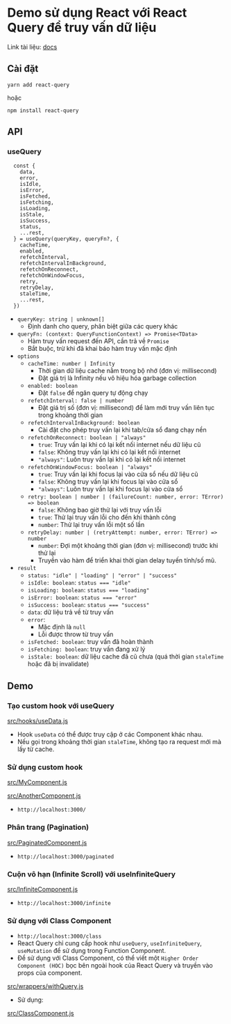 # Demo sử dụng React với React Query để truy vấn dữ liệu

Link tài liệu: [docs](https://react-query.tanstack.com/overview)

## Cài đặt

`yarn add react-query`

hoặc

`npm install react-query`

## API

### useQuery
```
  const { 
    data, 
    error, 
    isIdle, 
    isError, 
    isFetched, 
    isFetching, 
    isLoading, 
    isStale, 
    isSuccess, 
    status, 
    ...rest, 
  } = useQuery(queryKey, queryFn?, { 
    cacheTime, 
    enabled, 
    refetchInterval, 
    refetchIntervalInBackground, 
    refetchOnReconnect, 
    refetchOnWindowFocus, 
    retry, 
    retryDelay, 
    staleTime, 
    ...rest, 
  }) 
```

- `queryKey: string | unknown[]`
  - Định danh cho query, phân biệt giữa các query khác
- `queryFn: (context: QueryFunctionContext) => Promise<TData>`
  - Hàm truy vấn request đến API, cần trả về `Promise`
  - Bắt buộc, trừ khi đã khai báo hàm truy vấn mặc định
- `options`
    - `cacheTime: number | Infinity`
      - Thời gian dữ liệu cache nằm trong bộ nhớ (đơn vị: millisecond)
      - Đặt giá trị là Infinity nếu vô hiệu hóa garbage collection
    - `enabled: boolean`
      - Đặt `false` để ngăn query tự động chạy
    - `refetchInterval: false | number`
      - Đặt giá trị số (đơn vị: millisecond) để làm mới truy vấn liên tục trong khoảng thời gian
    - `refetchIntervalInBackground: boolean`
      - Cài đặt cho phép truy vấn lại khi tab/cửa sổ đang chạy nền
    - `refetchOnReconnect: boolean | "always"`
      - `true`: Truy vấn lại khi có lại kết nối internet nếu dữ liệu cũ
      - `false`: Không truy vấn lại khi có lại kết nối internet
      - `"always"`: Luôn truy vấn lại khi có lại kết nối internet
    - `refetchOnWindowFocus: boolean | "always"`
      - `true`: Truy vấn lại khi focus lại vào cửa sổ nếu dữ liệu cũ
      - `false`: Không truy vấn lại khi focus lại vào cửa sổ
      - `"always"`: Luôn truy vấn lại khi focus lại vào cửa sổ
    - `retry: boolean | number | (failureCount: number, error: TError) => boolean`
      - `false`: Không bao giờ thử lại với truy vấn lỗi
      - `true`: Thử lại truy vấn lỗi cho đến khi thành công
      - `number`: Thử lại truy vấn lỗi một số lần
    - `retryDelay: number | (retryAttempt: number, error: TError) => number`
      - `number`: Đợi một khoảng thời gian (đơn vị: millisecond) trước khi thử lại
      - Truyền vào hàm để triển khai thời gian delay tuyến tính/số mũ.
- `result`
  - `status: "idle" | "loading" | "error" | "success"`
  - `isIdle: boolean`: `status === "idle"`
  - `isLoading: boolean`: `status === "loading"`
  - `isError: boolean`: `status === "error"`
  - `isSuccess: boolean`: `status === "success"`
  - `data`: dữ liệu trả về từ truy vấn
  - `error`:
    - Mặc định là `null`
    - Lỗi được throw từ truy vấn
  - `isFetched: boolean`: truy vấn đã hoàn thành
  - `isFetching: boolean`: truy vấn đang xử lý
  - `isStale: boolean`: dữ liệu cache đã cũ chưa (quá thời gian `staleTime` hoặc đã bị invalidate)


## Demo

### Tạo custom hook với useQuery

[src/hooks/useData.js](https://github.com/lqaxx7799/react-query-demo/tree/master/src/hooks/useData.js)

- Hook `useData` có thể được truy cập ở các Component khác nhau.
- Nếu gọi trong khoảng thời gian `staleTime`, không tạo ra request mới mà lấy từ cache.

### Sử dụng custom hook

[src/MyComponent.js](https://github.com/lqaxx7799/react-query-demo/tree/master/src/MyComponent.js) 

[src/AnotherComponent.js](https://github.com/lqaxx7799/react-query-demo/tree/master/src/AnotherComponent.js) 

- `http://localhost:3000/`

### Phân trang (Pagination)

[src/PaginatedComponent.js](https://github.com/lqaxx7799/react-query-demo/tree/master/src/PaginatedComponent.js) 

- `http://localhost:3000/paginated`

### Cuộn vô hạn (Infinite Scroll) với useInfiniteQuery

[src/InfiniteComponent.js](https://github.com/lqaxx7799/react-query-demo/tree/master/src/InfiniteComponent.js) 

- `http://localhost:3000/infinite`

### Sử dụng với Class Component

- `http://localhost:3000/class`
- React Query chỉ cung cấp hook như `useQuery`, `useInfiniteQuery`, `useMutation` để sử dụng trong Function Component.
- Để sử dụng với Class Component, có thể viết một `Higher Order Component (HOC)` bọc bên ngoài hook của React Query và truyền vào props của component.

[src/wrappers/withQuery.js](https://github.com/lqaxx7799/react-query-demo/tree/master/src/wrappers/withQuery.js)

- Sử dụng:

[src/ClassComponent.js](https://github.com/lqaxx7799/react-query-demo/tree/master/src/ClassComponent.js) 
